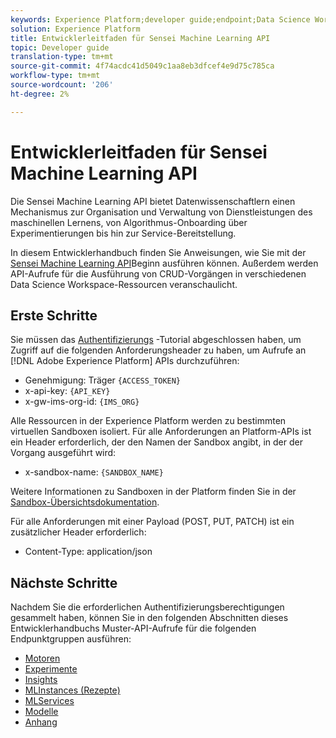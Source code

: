 ```yaml
---
keywords: Experience Platform;developer guide;endpoint;Data Science Workspace;popular topics
solution: Experience Platform
title: Entwicklerleitfaden für Sensei Machine Learning API
topic: Developer guide
translation-type: tm+mt
source-git-commit: 4f74acdc41d5049c1aa8eb3dfcef4e9d75c785ca
workflow-type: tm+mt
source-wordcount: '206'
ht-degree: 2%

---
```



# Entwicklerleitfaden für Sensei Machine Learning API

Die Sensei Machine Learning API bietet Datenwissenschaftlern einen Mechanismus zur Organisation und Verwaltung von Dienstleistungen des maschinellen Lernens, von Algorithmus-Onboarding über Experimentierungen bis hin zur Service-Bereitstellung.

In diesem Entwicklerhandbuch finden Sie Anweisungen, wie Sie mit der [Sensei Machine Learning API](https://www.adobe.io/apis/experienceplatform/home/api-reference.html#!acpdr/swagger-specs/sensei-ml-api.yaml)Beginn ausführen können. Außerdem werden API-Aufrufe für die Ausführung von CRUD-Vorgängen in verschiedenen Data Science Workspace-Ressourcen veranschaulicht.

## Erste Schritte

Sie müssen das [Authentifizierungs](../../tutorials/authentication.md) -Tutorial abgeschlossen haben, um Zugriff auf die folgenden Anforderungsheader zu haben, um Aufrufe an [!DNL Adobe Experience Platform] APIs durchzuführen:

* Genehmigung: Träger `{ACCESS_TOKEN}`
* x-api-key: `{API_KEY}`
* x-gw-ims-org-id: `{IMS_ORG}`

Alle Ressourcen in der Experience Platform werden zu bestimmten virtuellen Sandboxen isoliert. Für alle Anforderungen an Platform-APIs ist ein Header erforderlich, der den Namen der Sandbox angibt, in der der Vorgang ausgeführt wird:

* x-sandbox-name: `{SANDBOX_NAME}`

Weitere Informationen zu Sandboxen in der Platform finden Sie in der [Sandbox-Übersichtsdokumentation](../../sandboxes/home.md).

Für alle Anforderungen mit einer Payload (POST, PUT, PATCH) ist ein zusätzlicher Header erforderlich:

* Content-Type: application/json

## Nächste Schritte

Nachdem Sie die erforderlichen Authentifizierungsberechtigungen gesammelt haben, können Sie in den folgenden Abschnitten dieses Entwicklerhandbuchs Muster-API-Aufrufe für die folgenden Endpunktgruppen ausführen:

* [Motoren](./engines.md)
* [Experimente](./experiments.md)
* [Insights](./insights.md)
* [MLInstances (Rezepte)](./mlinstances.md)
* [MLServices](./mlservices.md)
* [Modelle](./models.md)
* [Anhang](./appendix.md)